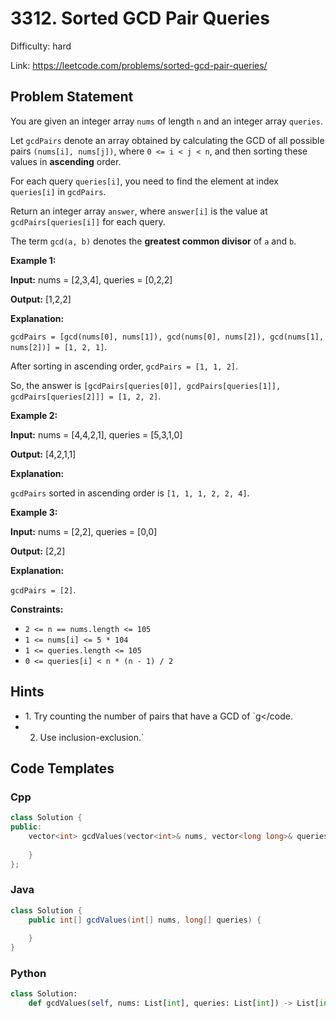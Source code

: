 # 3312. Sorted GCD Pair Queries

Difficulty: hard

Link: https://leetcode.com/problems/sorted-gcd-pair-queries/

## Problem Statement

You are given an integer array `nums` of length `n` and an integer array `queries`.

Let `gcdPairs` denote an array obtained by calculating the GCD of all possible pairs `(nums[i], nums[j])`, where `0 <= i < j < n`, and then sorting these values in **ascending** order.

For each query `queries[i]`, you need to find the element at index `queries[i]` in `gcdPairs`.

Return an integer array `answer`, where `answer[i]` is the value at `gcdPairs[queries[i]]` for each query.

The term `gcd(a, b)` denotes the **greatest common divisor** of `a` and `b`.

**Example 1:**

**Input:** nums \= \[2,3,4], queries \= \[0,2,2]

**Output:** \[1,2,2]

**Explanation:**

`gcdPairs = [gcd(nums[0], nums[1]), gcd(nums[0], nums[2]), gcd(nums[1], nums[2])] = [1, 2, 1]`.

After sorting in ascending order, `gcdPairs = [1, 1, 2]`.

So, the answer is `[gcdPairs[queries[0]], gcdPairs[queries[1]], gcdPairs[queries[2]]] = [1, 2, 2]`.

**Example 2:**

**Input:** nums \= \[4,4,2,1], queries \= \[5,3,1,0]

**Output:** \[4,2,1,1]

**Explanation:**

`gcdPairs` sorted in ascending order is `[1, 1, 1, 2, 2, 4]`.

**Example 3:**

**Input:** nums \= \[2,2], queries \= \[0,0]

**Output:** \[2,2]

**Explanation:**

`gcdPairs = [2]`.

**Constraints:**

* `2 <= n == nums.length <= 105`
* `1 <= nums[i] <= 5 * 104`
* `1 <= queries.length <= 105`
* `0 <= queries[i] < n * (n - 1) / 2`

## Hints

- 1\. Try counting the number of pairs that have a GCD of `g</code.
- 2. Use inclusion-exclusion.`

## Code Templates

### Cpp
```cpp
class Solution {
public:
    vector<int> gcdValues(vector<int>& nums, vector<long long>& queries) {
        
    }
};
```

### Java
```java
class Solution {
    public int[] gcdValues(int[] nums, long[] queries) {
        
    }
}
```

### Python
```python
class Solution:
    def gcdValues(self, nums: List[int], queries: List[int]) -> List[int]:
        
```

